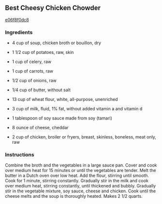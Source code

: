 ## Best Cheesy Chicken Chowder

[e06f8f0dc8](https://recipeland.com/recipe/v/best-cheesy-chicken-chowder-38238)

### Ingredients

 - 4 cup of soup, chicken broth or bouillon, dry

 - 1 1/2 cup of potatoes, raw, skin

 - 1 cup of celery, raw

 - 1 cup of carrots, raw

 - 1/2 cup of onions, raw

 - 1/4 cup of butter, without salt

 - 13 cup of wheat flour, white, all-purpose, unenriched

 - 3 cup of milk, fluid, 1% fat, without added vitamin a and vitamin d

 - 1 tablespoon of soy sauce made from soy (tamari)

 - 8 ounce of cheese, cheddar

 - 2 cup of chicken, broiler or fryers, breast, skinless, boneless, meat only, raw

### Instructions

Combine the broth and the vegetables in a large sauce pan. Cover and cook over medium heat for 15 minutes or until the vegetables are tender. Melt the butter in a Dutch oven over low heat. Add the flour, stirring until smooth. Cook for 1 minute, stirring constantly. Gradually stir in the milk and cook over medium heat, stirring constantly, until thickened and bubbly. Gradually stir in the vegetable mixture, soy sauce, cheese and chicken. Cook until the cheese melts and the soup is thoroughly heated. Makes 2 1/2 quarts.